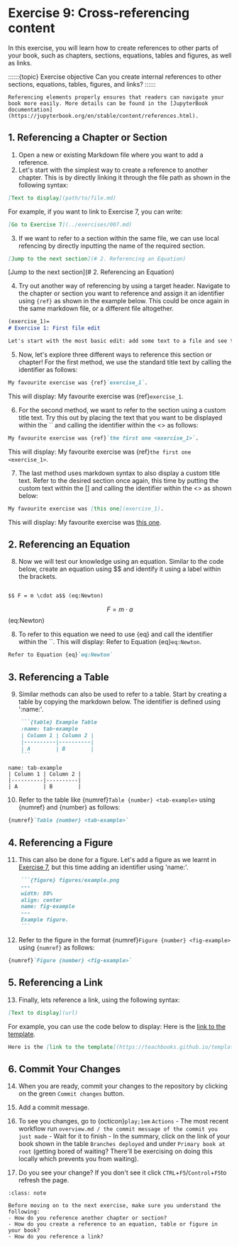 # Exercise 9: Cross-referencing content

In this exercise, you will learn how to create references to other parts of your book, such as chapters, sections, equations, tables and figures, as well as links.

::::::{topic} Exercise objective
Can you create internal references to other sections, equations, tables, figures, and links?
::::::

```{tip}
Referencing elements properly ensures that readers can navigate your book more easily. More details can be found in the [JupyterBook documentation](https://jupyterbook.org/en/stable/content/references.html).
```

## 1. Referencing a Chapter or Section

1. Open a new or existing Markdown file where you want to add a reference.
2. Let's start with the simplest way to create a reference to another chapter. This is by directly linking it through the file path as shown in the following syntax:

```md
[Text to display](path/to/file.md)
```

For example, if you want to link to Exercise 7, you can write:

```md
[Go to Exercise 7](../exercises/007.md)
```

3. If we want to refer to a section within the same file, we can use local refencing by directly inputting the name of the required section.

```md
[Jump to the next section](# 2. Referencing an Equation)
```
[Jump to the next section](# 2. Referencing an Equation)


4. Try out another way of referencing by using a target header. Navigate to the chapter or section you want to reference and assign it an identifier using `{ref}` as shown in the example below. This could be once again in the same markdown file, or a different file altogether.

```md
(exercise_1)=
# Exercise 1: First file edit

Let's start with the most basic edit: add some text to a file and see that the website is updated...
```
5. Now, let's explore three different ways to reference this section or chapter! For the first method, we use the standard title text by calling the identifier as follows:

  ```md
  My favourite exercise was {ref}`exercise_1`.
  ```
  This will display: My favourite exercise was {ref}`exercise_1`.


6. For the second method, we want to refer to the section using a custom title text. Try this out by placing the text that you want to be displayed within the `` and calling the identifier within the <> as follows:

  ```md
  My favourite exercise was {ref}`the first one <exercise_1>`.
  ```
  This will display: My favourite exercise was {ref}`the first one <exercise_1>`.


7. The last method uses markdown syntax to also display a custom title text. Refer to the desired section once again, this time by putting the custom text within the [] and calling the identifier within the <> as shown below:


  ```md
  My favourite exercise was [this one](exercise_1).
  ```
  This will display: My favourite exercise was [this one](exercise_1).



## 2. Referencing an Equation

8. Now we will test our knowledge using an equation. Similar to the code below, create an equation using $$ and identify it using a label within the brackets.


  ```md

 $$ F = m \cdot a$$ (eq:Newton)

  ```

 $$ F = m \cdot a$$ (eq:Newton)

8. To refer to this equation we need to use {eq} and call the identifier within the ``. This will display: Refer to Equation {eq}`eq:Newton`.

```md
Refer to Equation {eq}`eq:Newton`
```


## 3. Referencing a Table

9. Similar methods can also be used to refer to a table. Start by creating a table by copying the markdown below. The identifier is defined using ':name:'.

```md
    ```{table} Example Table
    :name: tab-example
    | Column 1 | Column 2 |
    |----------|----------|
    | A        | B        |
    ```
```

```{table} Example Table
name: tab-example
| Column 1 | Column 2 |
|----------|----------|
| A        | B        |
```

10. Refer to the table like {numref}`Table {number} <tab-example>` using {numref} and {number} as follows:


```md
{numref}`Table {number} <tab-example>`
```


## 4. Referencing a Figure

11. This can also be done for a figure. Let's add a figure as we learnt in [Exercise 7](007.md), but this time adding an identifier using 'name:'.

```md
    ```{figure} figures/example.png
    ---
    width: 80%
    align: center
    name: fig-example
    ---
    Example figure.
    ```
```

12. Refer to the figure in the format {numref}`Figure {number} <fig-example>` using `{numref}` as follows:

```md
{numref}`Figure {number} <fig-example>`
```

## 5. Referencing a Link

13. Finally, lets reference a link, using the following syntax:

```md
[Text to display](url)
```
For example, you can use the code below to display: Here is the [link to the template](https://teachbooks.github.io/template/).


```md
Here is the [link to the template](https://teachbooks.github.io/template/).
```


## 6. Commit Your Changes

14. When you are ready, commit your changes to the repository by clicking on the green `Commit changes` button.

15. Add a commit message.

16. To see you changes, go to {octicon}`play;1em` `Actions` - The most recent workflow run `overview.md / the commit message of the commit you just made` - Wait for it to finish - In the summary, click on the link of your book shown in the table `Branches deployed` and under `Primary book at root` (getting bored of waiting? There'll be exercising on doing this locally which prevents you from waiting).

17. Do you see your change? If you don't see it click `CTRL`+`F5`/`Control`+`F5`to refresh the page.


```{admonition} Check your understanding
:class: note

Before moving on to the next exercise, make sure you understand the following:
- How do you reference another chapter or section?
- How do you create a reference to an equation, table or figure in your book?
- How do you reference a link?
